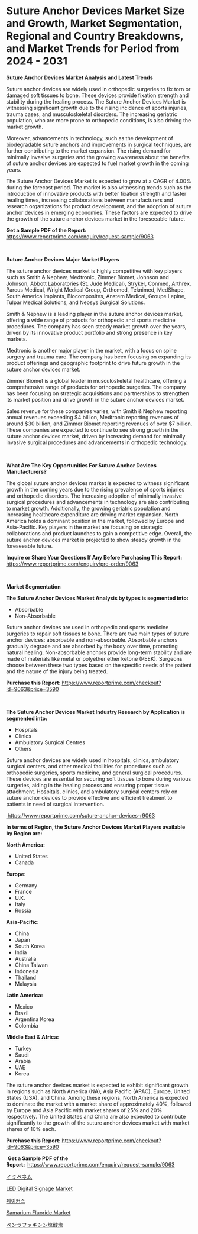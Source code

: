 <p><h1>Suture Anchor Devices Market Size and Growth, Market Segmentation, Regional and Country Breakdowns, and Market Trends for Period from 2024 -  2031</h1></p><p><strong>Suture Anchor Devices Market Analysis and Latest Trends</strong></p>
<p><p>Suture anchor devices are widely used in orthopedic surgeries to fix torn or damaged soft tissues to bone. These devices provide fixation strength and stability during the healing process. The Suture Anchor Devices Market is witnessing significant growth due to the rising incidence of sports injuries, trauma cases, and musculoskeletal disorders. The increasing geriatric population, who are more prone to orthopedic conditions, is also driving the market growth.</p><p>Moreover, advancements in technology, such as the development of biodegradable suture anchors and improvements in surgical techniques, are further contributing to the market expansion. The rising demand for minimally invasive surgeries and the growing awareness about the benefits of suture anchor devices are expected to fuel market growth in the coming years.</p><p>The Suture Anchor Devices Market is expected to grow at a CAGR of 4.00% during the forecast period. The market is also witnessing trends such as the introduction of innovative products with better fixation strength and faster healing times, increasing collaborations between manufacturers and research organizations for product development, and the adoption of suture anchor devices in emerging economies. These factors are expected to drive the growth of the suture anchor devices market in the foreseeable future.</p></p>
<p><strong>Get a Sample PDF of the Report:&nbsp;</strong> <a href="https://www.reportprime.com/enquiry/request-sample/9063">https://www.reportprime.com/enquiry/request-sample/9063</a></p>
<p>&nbsp;</p>
<p><strong>Suture Anchor Devices Major Market Players</strong></p>
<p><p>The suture anchor devices market is highly competitive with key players such as Smith & Nephew, Medtronic, Zimmer Biomet, Johnson and Johnson, Abbott Laboratories (St. Jude Medical), Stryker, Conmed, Arthrex, Parcus Medical, Wright Medical Group, Orthomed, Teknimed, MedShape, South America Implants, Biocomposites, Anstem Medical, Groupe Lepine, Tulpar Medical Solutions, and Neosys Surgical Solutions.</p><p>Smith & Nephew is a leading player in the suture anchor devices market, offering a wide range of products for orthopedic and sports medicine procedures. The company has seen steady market growth over the years, driven by its innovative product portfolio and strong presence in key markets.</p><p>Medtronic is another major player in the market, with a focus on spine surgery and trauma care. The company has been focusing on expanding its product offerings and geographic footprint to drive future growth in the suture anchor devices market.</p><p>Zimmer Biomet is a global leader in musculoskeletal healthcare, offering a comprehensive range of products for orthopedic surgeries. The company has been focusing on strategic acquisitions and partnerships to strengthen its market position and drive growth in the suture anchor devices market.</p><p>Sales revenue for these companies varies, with Smith & Nephew reporting annual revenues exceeding $4 billion, Medtronic reporting revenues of around $30 billion, and Zimmer Biomet reporting revenues of over $7 billion. These companies are expected to continue to see strong growth in the suture anchor devices market, driven by increasing demand for minimally invasive surgical procedures and advancements in orthopedic technology.</p></p>
<p>&nbsp;</p>
<p><strong>What Are The Key Opportunities For Suture Anchor Devices Manufacturers?</strong></p>
<p><p>The global suture anchor devices market is expected to witness significant growth in the coming years due to the rising prevalence of sports injuries and orthopedic disorders. The increasing adoption of minimally invasive surgical procedures and advancements in technology are also contributing to market growth. Additionally, the growing geriatric population and increasing healthcare expenditure are driving market expansion. North America holds a dominant position in the market, followed by Europe and Asia-Pacific. Key players in the market are focusing on strategic collaborations and product launches to gain a competitive edge. Overall, the suture anchor devices market is projected to show steady growth in the foreseeable future.</p></p>
<p><strong>Inquire or Share Your Questions If Any Before Purchasing This Report:</strong> <a href="https://www.reportprime.com/enquiry/pre-order/9063">https://www.reportprime.com/enquiry/pre-order/9063</a></p>
<p>&nbsp;</p>
<p><strong>Market Segmentation</strong></p>
<p><strong>The Suture Anchor Devices Market Analysis by types is segmented into:</strong></p>
<p><ul><li>Absorbable</li><li>Non-Absorbable</li></ul></p>
<p><p>Suture anchor devices are used in orthopedic and sports medicine surgeries to repair soft tissues to bone. There are two main types of suture anchor devices: absorbable and non-absorbable. Absorbable anchors gradually degrade and are absorbed by the body over time, promoting natural healing. Non-absorbable anchors provide long-term stability and are made of materials like metal or polyether ether ketone (PEEK). Surgeons choose between these two types based on the specific needs of the patient and the nature of the injury being treated.</p></p>
<p><strong>Purchase this Report:&nbsp;</strong><a href="https://www.reportprime.com/checkout?id=9063&price=3590">https://www.reportprime.com/checkout?id=9063&price=3590</a></p>
<p>&nbsp;</p>
<p><strong>The Suture Anchor Devices Market Industry Research by Application is segmented into:</strong></p>
<p><ul><li>Hospitals</li><li>Clinics</li><li>Ambulatory Surgical Centres</li><li>Others</li></ul></p>
<p><p>Suture anchor devices are widely used in hospitals, clinics, ambulatory surgical centers, and other medical facilities for procedures such as orthopedic surgeries, sports medicine, and general surgical procedures. These devices are essential for securing soft tissues to bone during various surgeries, aiding in the healing process and ensuring proper tissue attachment. Hospitals, clinics, and ambulatory surgical centers rely on suture anchor devices to provide effective and efficient treatment to patients in need of surgical intervention.</p></p>
<p><a href="https://www.reportprime.com/suture-anchor-devices-r9063">&nbsp;https://www.reportprime.com/suture-anchor-devices-r9063</a></p>
<p><strong>In terms of Region, the Suture Anchor Devices Market Players available by Region are:</strong></p>
<p>
    <p> <strong> North America: </strong>
        <ul>
            <li>United States</li>
            <li>Canada</li>
        </ul>
        </p> 
    <p> <strong> Europe: </strong>
        <ul>
            <li>Germany</li>
            <li>France</li>
            <li>U.K.</li>
            <li>Italy</li>
            <li>Russia</li>
        </ul>
        </p> 
    <p> <strong> Asia-Pacific: </strong>
        <ul>
            <li>China</li>
            <li>Japan</li>
            <li>South Korea</li>
            <li>India</li>
            <li>Australia</li>
            <li>China Taiwan</li>
            <li>Indonesia</li>
            <li>Thailand</li>
            <li>Malaysia</li>
        </ul>
        </p> 
    <p> <strong> Latin America: </strong>
        <ul>
            <li>Mexico</li>
            <li>Brazil</li>
            <li>Argentina Korea</li>
            <li>Colombia</li>
        </ul>
        </p> 
    <p> <strong> Middle East & Africa: </strong>
        <ul>
            <li>Turkey</li>
            <li>Saudi</li>
            <li>Arabia</li>
            <li>UAE</li>
            <li>Korea</li>
        </ul>
    </p>
    </p>
<p><p>The suture anchor devices market is expected to exhibit significant growth in regions such as North America (NA), Asia Pacific (APAC), Europe, United States (USA), and China. Among these regions, North America is expected to dominate the market with a market share of approximately 40%, followed by Europe and Asia Pacific with market shares of 25% and 20% respectively. The United States and China are also expected to contribute significantly to the growth of the suture anchor devices market with market shares of 10% each.</p></p>
<p><strong>Purchase this Report: </strong><a href="https://www.reportprime.com/checkout?id=9063&price=3590">https://www.reportprime.com/checkout?id=9063&price=3590</a></p>
<p>&nbsp;<strong>Get a Sample PDF of the Report:&nbsp;&nbsp;</strong><a href="https://www.reportprime.com/enquiry/request-sample/9063">https://www.reportprime.com/enquiry/request-sample/9063</a></p>
<p><strong></strong></p>
<p><p><a href="https://github.com/ihabdkwlxs948/Market-Research-Report-List-1/blob/main/705577623333.md">イミペネム</a></p><p><a href="https://rainy-horn-d69.notion.site/LED-Digital-Signage-Market-Size-CAGR-Trends-2024-2030-51eb254f78854215a6130ed30c350bb3">LED Digital Signage Market</a></p><p><a href="https://github.com/Hubertstyenger6685/Market-Research-Report-List-1/blob/main/550741321240.md">페이커스</a></p><p><a href="https://www.linkedin.com/pulse/samarium-fluoride-market-provides-detailed-segmentation-based-5ii1e?trackingId=Fc5H0Yf8ooyxAgILOZifAQ%3D%3D">Samarium Fluoride Market</a></p><p><a href="https://github.com/dadanedu33/Market-Research-Report-List-1/blob/main/176539623334.md">ベンラファキシン塩酸塩</a></p></p>